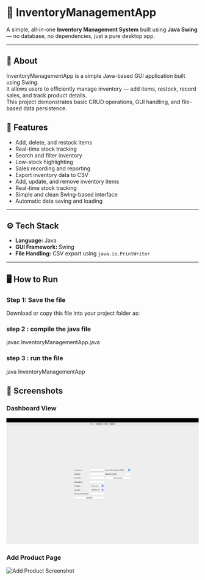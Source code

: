 # 🧮 InventoryManagementApp

A simple, all-in-one **Inventory Management System** built using **Java Swing** — no database, no dependencies, just a pure desktop app.

---

## 🧾 About
InventoryManagementApp is a simple Java-based GUI application built using Swing.  
It allows users to efficiently manage inventory — add items, restock, record sales, and track product details.  
This project demonstrates basic CRUD operations, GUI handling, and file-based data persistence.

## 🌟 Features
- Add, delete, and restock items  
- Real-time stock tracking  
- Search and filter inventory  
- Low-stock highlighting  
- Sales recording and reporting  
- Export inventory data to CSV
- Add, update, and remove inventory items
- Real-time stock tracking
- Simple and clean Swing-based interface
- Automatic data saving and loading


---

## ⚙️ Tech Stack
- **Language:** Java  
- **GUI Framework:** Swing  
- **File Handling:** CSV export using `java.io.PrintWriter`

---

## 🖥️ How to Run

### Step 1: Save the file
Download or copy this file into your project folder as:

### step 2 : compile the java file
javac InventoryManagementApp.java

### step 3 : run the file
java InventoryManagementApp

## 📸 Screenshots

### Dashboard View
![Dashboard Screenshot](assets/entry.png)

### Add Product Page
![Add Product Screenshot](assessts/inventory.png)


